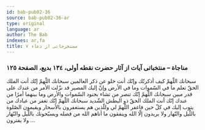 ```yaml
---
id: bab-pub02-36
source: bab-pub02-36-ar
type: original
language: ar
author: The Bab
indexes: ar,fa
title: مستخرجاتى از دعاء ۷
---
```

### مناجاة – منتخباتى آيات از آثار حضرت نقطه أولى، ۱۳٤ بديع، الصفحة ۱۲٥

سبحانك اللّهمّ كيف أذكرنّك وإنّك أنت خلو عن ذكر العالمين سبحانك اللّهمّ إنّك أنت الملك الحقّ تعلم ما في السّموات وما في الأرض وإنّ إليك المصير قد نزّلت الأمر من عندك على قدر مبين سبحانك اللّهمّ إنّك تنصر من تشاء بجنود السّموات والأرض وما بينهما أمرًا من عندك إنّك أنت الملك الحقّ ذو البطش الشّديد سبحانك اللّهمّ إنّك تغفر من عبادك من يتوب إليك في كلّ حين فاغفر اللّهمّ لي وللّذين هم يستغفرون بالأسحار ويقيمون الصّلوة باللّيل والنّهار ولا يريدون إلّا الله وينفقون ما أتاهم الله من فضله ويسبّحونك باللّيل والنّهار ولا يفترون ...